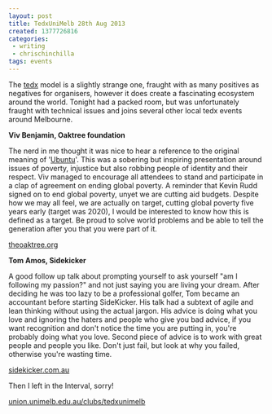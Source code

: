 ```yaml
---
layout: post
title: TedxUniMelb 28th Aug 2013
created: 1377726816
categories:
 - writing
 - chrischinchilla
tags: events
---
```


The <a href="https://www.ted.com/tedx" target="_blank">tedx</a> model is a slightly strange one, fraught with as many positives as negatives for organisers, however it does create a fascinating ecosystem around the world. Tonight had a packed room, but was unfortunately fraught with technical issues and joins several other local tedx events around Melbourne.

**Viv Benjamin, Oaktree foundation**

The nerd in me thought it was nice to hear a reference to the original meaning  of '<a href="https://en.wikipedia.org/wiki/Ubuntu" target="_blank">Ubuntu</a>'. This was a sobering but inspiring presentation around issues of poverty,  injustice but also robbing people of identity and their respect. Viv managed to encourage all attendees to stand and participate in a clap of agreement on ending global poverty. A reminder that Kevin Rudd signed on to end global poverty, unyet we are cutting aid budgets. Despite how we may all feel, we are actually on target, cutting global poverty five years early (target was 2020), I would be interested to know how this is defined as a target. Be proud to solve world problems and be able to tell the generation after you that you were part of it.

<a href="https://theoaktree.org/" target="_blank">theoaktree.org</a>

**Tom Amos, Sidekicker**

A good follow up talk about prompting yourself to ask yourself "am I following my passion?" and not just saying you are living your dream. After deciding he was too lazy to be a professional golfer, Tom became an accountant before starting SideKicker. His talk had a subtext of agile and lean thinking without using the actual jargon. His advice is doing what you love and ignoring the haters and people who give you bad advice, if you want recognition and don't notice the time you are putting in, you're probably doing what you love. Second piece of advice is to work with great people and people you like. Don't just fail, but look at why you failed, otherwise you're wasting time.

<a href="https://www.sidekicker.com.au/" target="_blank">sidekicker.com.au</a>

Then I left in the Interval, sorry!

<a href="https://union.unimelb.edu.au/clubs/tedxunimelb" target="_blank">union.unimelb.edu.au/clubs/tedxunimelb</a>
